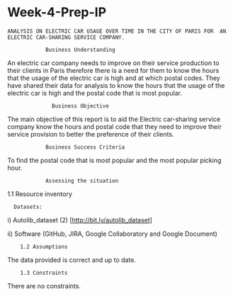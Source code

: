 # Week-4-Prep-IP

    ANALYSIS ON ELECTRIC CAR USAGE OVER TIME IN THE CITY OF PARIS FOR  AN ELECTRIC CAR-SHARING SERVICE COMPANY.

                Business Understanding
 An electric car company needs to improve on their service production to their clients in Paris therefore there is a need for them to know the hours that the usage of the electric car is high and at which postal codes. They have shared their data for analysis to know the hours that the usage of the electric car is high and the postal code that is most popular. 

                  Business Objective
The main objective of this report is to aid the Electric car-sharing service company know the hours and postal code that they need to improve their service provision to better the preference of their clients.

	            Business Success Criteria
To find the postal code that is most popular and the most popular picking hour. 

	            Assessing the situation
1.1 Resource inventory

      Datasets:
i)  Autolib_dataset (2) [http://bit.ly/autolib_dataset]

ii) Software (GitHub, JIRA, Google Collaboratory and Google Document)

        1.2 Assumptions
The data provided is correct and up to date.

        1.3 Constraints
There are no constraints.
